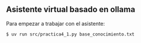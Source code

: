 ## Asistente virtual basado en ollama
Para empezar a trabajar con el asistente:
```shell
$ uv run src/practica4_1.py base_conocimiento.txt
```